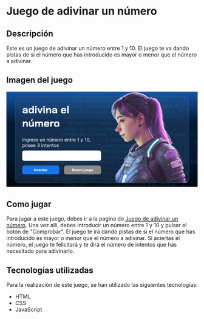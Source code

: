 # Juego de adivinar un número

## Descripción
Este es un juego de adivinar un número entre 1 y 10. El juego te va dando pistas de si el número que has introducido es mayor o menor que el número a adivinar.

## Imagen del juego
![Imagen del juego](img/juego.png)

## Como jugar
Para jugar a este juego, debes ir a la pagina de [Juego de adivinar un número](https://juego-adivinar-numero.herokuapp.com/). Una vez allí, debes introducir un número entre 1 y 10 y pulsar el botón de "Comprobar". El juego te irá dando pistas de si el número que has introducido es mayor o menor que el número a adivinar. Si aciertas el número, el juego te felicitará y te dirá el número de intentos que has necesitado para adivinarlo.

## Tecnologías utilizadas
Para la realización de este juego, se han utilizado las siguientes tecnologías:
* HTML
* CSS
* JavaScript
